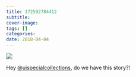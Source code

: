 ```yaml
---
title: 172592784412
subtitle: 
cover-image: 
tags: []
categories: 
date: 2018-04-04
---
```


<p><img class="img-fluid" class="img-fluid"  src="https://www.lib.uidaho.edu/digital/objects/uidahodigital/172592784412.jpg" /></p>
<div class="caption">
 <p>Hey <a href="https://tmblr.co/mmu-pesjKQjpJHhIdwXMBGQ" target="_blank"></a><a class="tumblelog" href="https://tmblr.co/mj3-f44Qr3rc4X40maCybJA" target="_blank">@uispecialcollections</a>, do we have this story?!</p> 
</div>
